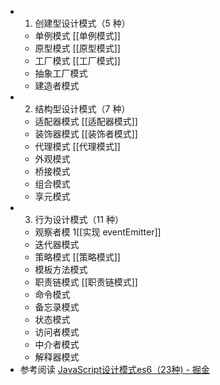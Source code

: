 - 1. 创建型设计模式（5 种）
	- 单例模式 [[单例模式]]
	- 原型模式 [[原型模式]]
	- 工厂模式 [[工厂模式]]
	- 抽象工厂模式
	- 建造者模式
- 2. 结构型设计模式（7 种）
	- 适配器模式 [[适配器模式]]
	- 装饰器模式 [[装饰者模式]]
	- 代理模式 [[代理模式]]
	- 外观模式
	- 桥接模式
	- 组合模式
	- 享元模式
- 3. 行为设计模式（11 种）
	- 观察者模 1[[实现 eventEmitter]]
	- 迭代器模式
	- 策略模式 [[策略模式]]
	- 模板方法模式
	- 职责链模式 [[职责链模式]]
	- 命令模式
	- 备忘录模式
	- 状态模式
	- 访问者模式
	- 中介者模式
	- 解释器模式
- 参考阅读
   [JavaScript设计模式es6（23种) - 掘金](https://juejin.im/post/5e021eb96fb9a01628014095#heading-5)